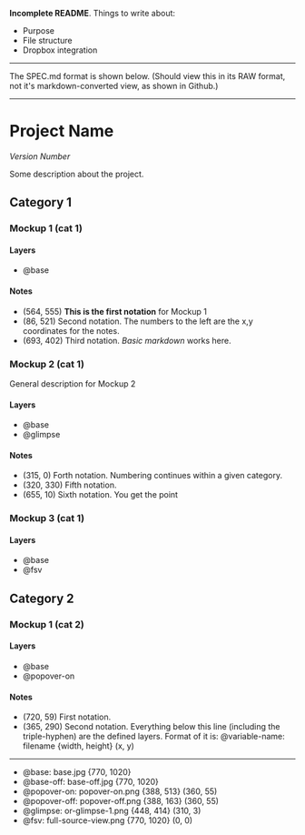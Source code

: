 **Incomplete README**. Things to write about:

+ Purpose
+ File structure
+ Dropbox integration

---

The SPEC.md format is shown below. (Should view this in its RAW format, not it's markdown-converted view, as shown in Github.)

---

# Project Name

*Version Number*

Some description about the project. 

## Category 1

### Mockup 1 (cat 1)

#### Layers

* @base 

#### Notes

* (564, 555) **This is the first notation** for Mockup 1
* (86, 521) Second notation. The numbers to the left are the x,y coordinates for the notes.
* (693, 402) Third notation. *Basic markdown* works here.

### Mockup 2 (cat 1)

General description for Mockup 2

#### Layers

* @base 
* @glimpse

#### Notes

* (315, 0) Forth notation. Numbering continues within a given category.
* (320, 330) Fifth notation.
* (655, 10) Sixth notation. You get the point

### Mockup 3 (cat 1)

#### Layers

* @base
* @fsv

## Category 2

### Mockup 1 (cat 2)

#### Layers

* @base 
* @popover-on

#### Notes

* (720, 59) First notation.
* (365, 290) Second notation. Everything below this line (including the triple-hyphen) are the defined layers. Format of it is: @variable-name: filename {width, height} (x, y)

---

* @base: base.jpg {770, 1020}
* @base-off: base-off.jpg {770, 1020}
* @popover-on: popover-on.png {388, 513} (360, 55)
* @popover-off: popover-off.png {388, 163} (360, 55)
* @glimpse: or-glimpse-1.png {448, 414} (310, 3)
* @fsv: full-source-view.png {770, 1020} (0, 0)